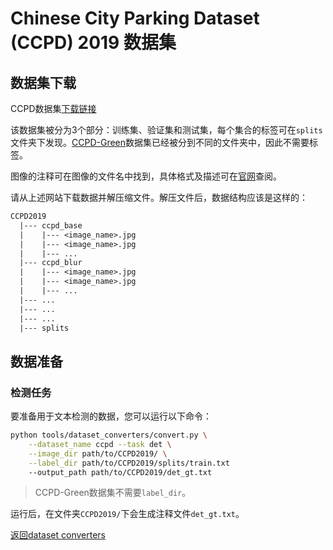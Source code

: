 # Chinese City Parking Dataset (CCPD) 2019 数据集

## 数据集下载

CCPD数据集[下载链接](https://github.com/detectRecog/CCPD)

该数据集被分为3个部分：训练集、验证集和测试集，每个集合的标签可在`splits`文件夹下发现。<ins>CCPD-Green</ins>数据集已经被分到不同的文件夹中，因此不需要标签。

图像的注释可在图像的文件名中找到，具体格式及描述可在[官网](https://github.com/detectRecog/CCPD#dataset-annotations)查阅。

请从上述网站下载数据并解压缩文件。解压文件后，数据结构应该是这样的：

```txt
CCPD2019
  |--- ccpd_base
  |    |--- <image_name>.jpg
  |    |--- <image_name>.jpg
  |    |--- ...
  |--- ccpd_blur
  |    |--- <image_name>.jpg
  |    |--- <image_name>.jpg
  |    |--- ...
  |--- ...
  |--- ...
  |--- ...
  |--- splits
```

## 数据准备

### 检测任务

要准备用于文本检测的数据，您可以运行以下命令：

```bash
python tools/dataset_converters/convert.py \
    --dataset_name ccpd --task det \
    --image_dir path/to/CCPD2019/ \
    --label_dir path/to/CCPD2019/splits/train.txt
    --output_path path/to/CCPD2019/det_gt.txt
```

> CCPD-Green数据集不需要`label_dir`。

运行后，在文件夹`CCPD2019/`下会生成注释文件`det_gt.txt`。


[返回dataset converters](converters.md)
